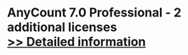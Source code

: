 # AnyCount 7.0 Professional - 2 additional licenses<br />[>> Detailed information](https://secure.shareit.com/shareit/product.html?productid=300340530&affiliateid=200057808)